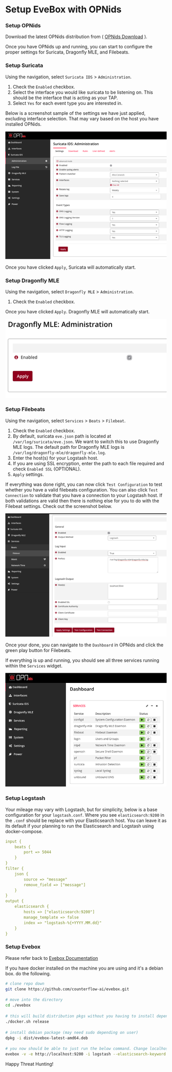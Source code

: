 # Setup EveBox with OPNids

### Setup OPNids

Download the latest OPNids distribution from ( [OPNids Download](https://www.opnids.io/download) ).

Once you have OPNids up and running, you can start to configure the proper settings for Suricata, Dragonfly MLE, and Filebeats.

### Setup Suricata

Using the navigation, select `Suricata IDS` > `Administration`.

1. Check the `Enabled` checkbox.
2. Select the interface you would like suricata to be listening on. This should be the interface that is acting as your TAP.
3. Select `Yes` for each event type you are interested in.

Below is a screenshot sample of the settings we have just applied, excluding interface selection. That may vary based on the host you have installed OPNids.

![Suricata Settings](doc/suricata_settings.png)

Once you have clicked `Apply`, Suricata will automatically start.

### Setup Dragonfly MLE

Using the navigation, select `Dragonfly MLE` > `Administration`.

1. Check the `Enabled` checkbox.

Once you have clicked `Apply`. Dragonfly MLE will automatically start.

![Dragonfly MLE Settings](doc/dragonfly_mle_settings.png)

### Setup Filebeats

Using the navigation, select `Services` > `Beats` > `Filebeat`.

1. Check the `Enabled` checkbox.
2. By default, suricata `eve.json` path is located at `/var/log/suricata/eve.json`. We want to switch this to use Dragonfly MLE logs. The default path for Dragonfly MLE logs is `/var/log/dragonfly-mle/dragonfly-mle.log`.
3. Enter the host(s) for your Logstash host.
4. If you are using SSL encryption, enter the path to each file required and check `Enabled SSL` (OPTIONAL).
5. `Apply` settings.

If everything was done right, you can now click `Test Configuration` to test whether you have a valid filebeats configuration. You can also click `Test Connection` to validate that you have a connection to your Logstash host. If both validations are valid then there is nothing else for you to do with the Filebeat settings. Check out the screenshot below.

![Filebeat Settings](doc/filebeat_settings.png)

Once your done, you can navigate to the `Dashboard` in OPNids and click the green play button for Filebeats.

If everything is up and running, you should see all three services running within the `Services` widget.

![Services Widget](doc/services_running.png)

### Setup Logstash

Your mileage may vary with Logstash, but for simplicity, below is a base configuration for your `logstash.conf`. Where you see `elasticsearch:9200` in the `.conf` should be replace with your Elasticsearch host. You can leave it as its default if your planning to run the Elasticsearch and Logstash using docker-compose.

```yaml
input {
    beats {
        port => 5044
    }
}
filter {
    json {
        source => "message"
        remove_field => ["message"]
    }
}
output {
    elasticsearch {
        hosts => ["elasticsearch:9200"]
        manage_template => false
        index => "logstash-%{+YYYY.MM.dd}"
    }
}
```

### Setup Evebox

Please refer back to [Evebox Documentation](https://github.com/counterflow-ai/evebox/blob/master/README.md)

If you have docker installed on the machine you are using and it's a debian box. do the following.



```sh
# clone repo down
git clone https://github.com/counterflow-ai/evebox.git

# move into the directory
cd ./evebox

# this will build distribution pkgs without you having to install dependencies
./docker.sh release

# install debian package (may need sudo depending on user)
dpkg -i dist/evebox-latest-amd64.deb

# you now should be able to just run the below command. Change localhost to the IP of where your elasticsearch host is
evebox -v -e http://localhost:9200 -i logstash --elasticsearch-keyword keyword
```

Happy Threat Hunting!



